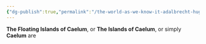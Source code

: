 ```yaml
---
{"dg-publish":true,"permalink":"/the-world-as-we-know-it-adalbrecht-hugh/the-islands-of-caelum/"}
---
```


**The Floating Islands of Caelum**, or **The Islands of Caelum**, or simply **Caelum** are